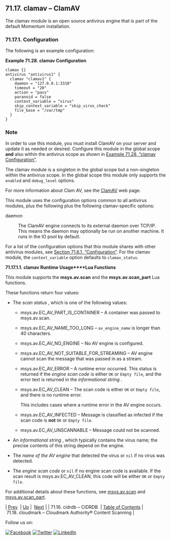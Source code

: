 ## 71.17. clamav – ClamAV

<a class="indexterm" name="idp20294160"></a>

The clamav module is an open source antivirus engine that is part of the default Momentum installation.

### 71.17.1. Configuration

The following is an example configuration:

<a name="example.clamav.3"></a>

**Example 71.28. clamav Configuration**

```
clamav {}
antivirus "antivirus1" {
  clamav "clamav1" {
    daemon = "127.0.0.1:3310"
    timeout = "20"
    action = "pass"
    paranoid = false
    context_variable = "virus"
    skip_context_variable = "skip_virus_check"
    file_base = "/var/tmp"
  }
}
```

### Note

In order to use this module, you must install ClamAV on your server and update it as needed or desired. Configure this module in the global scope **and** also within the antivirus scope as shown in [Example 71.28, “clamav Configuration”](modules.clamav.php#example.clamav.3 "Example 71.28. clamav Configuration").

The clamav module is a singleton in the global scope but a non-singleton within the antivirus scope. In the global scope this module only supports the `enabled` and `debug_level` options.

For more information about Clam AV, see the [ClamAV](http://www.clamav.net/lang/en/) web page.

This module uses the configuration options common to all antivirus modules, plus the following plus the following clamav-specific options:

<dl class="variablelist">

<dt>daemon</dt>

<dd>

The ClamAV engine connects to its external daemon over TCP/IP. This means the daemon may optionally be run on another machine. It runs in the IO pool by default.

</dd>

</dl>

For a list of the configuration options that this module shares with other antivirus modules, see [Section 71.6.1, “Configuration”](modules.antivirus.php#modules.antivirus.configuration "71.6.1. Configuration"). For the clamav module, the `context_variable` option defaults to `clamav_status`.

**71.17.1.1. clamav Runtime Usage****Lua Functions**

This module supports the **msys.av.scan** and the **msys.av.scan_part** Lua functions.

These functions return four values:

*   The *scan status* , which is one of the following values:

    *   msys.av.EC_AV_PART_IS_CONTAINER – A container was passed to msys.av.scan.

    *   msys.av.EC_AV_NAME_TOO_LONG – `av_engine_name` is longer than 40 characters.

    *   msys.av.EC_AV_NO_ENGINE – No AV engine is configured.

    *   msys.av.EC_AV_NOT_SUITABLE_FOR_STREAMING – AV engine cannot scan the message that was passed in as a stream.

    *   msys.av.EC_AV_ERROR – A runtime error occurred. This status is returned if the *engine scan code*           is either `OK` or `Empty file`, and the error text is returned in the *informational string* .

    *   msys.av.EC_AV_CLEAN – The scan code is either `OK` or `Empty file`, and there is no runtime error.

        This includes cases where a runtime error in the AV engine occurs.

    *   msys.av.EC_AV_INFECTED – Message is classified as infected if the scan code is **not** `OK` or `Empty file`.

    *   msys.av.EC_AV_UNSCANNABLE – Message could not be scanned.

*   An *informational string* , which typically contains the virus name; the precise contents of this string depend on the engine.

*   The *name of the AV engine*                  that detected the virus or `nil` if no virus was detected.

*   The *engine scan code*           or `nil` if no engine scan code is available. If the scan result is msys.av.EC_AV_CLEAN, this code will be either `OK` or `Empty file`.

For additional details about these functions, see [msys.av.scan](lua.ref.msys.av.scan.php "msys.av.scan") and [msys.av.scan_part](lua.ref.msys.av.scan_part.php "msys.av.scan_part").

| [Prev](modules.cidrdb.php)  | [Up](modules.php) |  [Next](modules.cloudmark.php) |
| 71.16. cidrdb – CIDRDB  | [Table of Contents](index.php) |  71.18. cloudmark – Cloudmark Authority® Content Scanning |

Follow us on:

[![Facebook](https://support.messagesystems.com/images/icon-facebook.png)](http://www.facebook.com/messagesystems) [![Twitter](https://support.messagesystems.com/images/icon-twitter.png)](http://twitter.com/#!/MessageSystems) [![LinkedIn](https://support.messagesystems.com/images/icon-linkedin.png)](http://www.linkedin.com/company/message-systems)